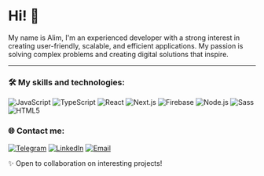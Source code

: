 # Hi! 👋

My name is Alim, I'm an experienced developer with a strong interest in creating user-friendly, scalable, and efficient applications. My passion is solving complex problems and creating digital solutions that inspire.

---

### 🛠️ My skills and technologies:

![JavaScript](https://img.shields.io/badge/-JavaScript-000?logo=javascript&logoColor=F7DF1E)
![TypeScript](https://img.shields.io/badge/-TypeScript-000?logo=typescript&logoColor=3178C6)
![React](https://img.shields.io/badge/-React-000?logo=react&logoColor=61DAFB)
![Next.js](https://img.shields.io/badge/-Next.js-000?logo=next.js&logoColor=FFFFFF)
![Firebase](https://img.shields.io/badge/-Firebase-000?logo=firebase&logoColor=FFCA28)
![Node.js](https://img.shields.io/badge/-Node.js-000?logo=node.js&logoColor=339933)
![Sass](https://img.shields.io/badge/-Sass-000?logo=sass&logoColor=CC6699)
![HTML5](https://img.shields.io/badge/-HTML5-000?logo=html5&logoColor=E34F26)


### 🌐 Contact me:

[![Telegram](https://img.shields.io/badge/-Telegram-000?logo=telegram&logoColor=white)](@alimchik_02)
[![LinkedIn](https://img.shields.io/badge/-LinkedIn-000?logo=linkedin&logoColor=0077B5)](www.linkedin.com/in/alim-bilimov-25032a33a)
[![Email](https://img.shields.io/badge/-Email-000?logo=gmail&logoColor=EA4335)](alimbilimov@gmail.com)


✨ Open to collaboration on interesting projects!
